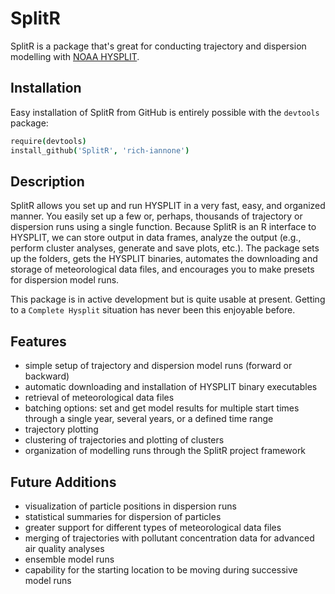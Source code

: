 SplitR
======

SplitR is a package that's great for conducting trajectory and dispersion modelling with [NOAA HYSPLIT](http://ready.arl.noaa.gov/HYSPLIT.php).

## Installation

Easy installation of SplitR from GitHub is entirely possible with the `devtools` package:

```coffee
require(devtools)
install_github('SplitR', 'rich-iannone')
```

## Description

SplitR allows you set up and run HYSPLIT in a very fast, easy, and organized manner. You easily set up a few or, perhaps, thousands of trajectory or dispersion runs using a single function. Because SplitR is an R interface to HYSPLIT, we can  store output in data frames, analyze the output (e.g., perform cluster analyses, generate and save plots, etc.). The package sets up the folders, gets the HYSPLIT binaries, automates the downloading and storage of meteorological data files, and encourages you to make presets for dispersion model runs.

This package is in active development but is quite usable at present. Getting to a `Complete Hysplit` situation has never been this enjoyable before.


## Features

- simple setup of trajectory and dispersion model runs (forward or backward)
- automatic downloading and installation of HYSPLIT binary executables
- retrieval of meteorological data files
- batching options: set and get model results for multiple start times through a single year, several years, or a defined time range
- trajectory plotting
- clustering of trajectories and plotting of clusters
- organization of modelling runs through the SplitR project framework

## Future Additions

- visualization of particle positions in dispersion runs
- statistical summaries for dispersion of particles
- greater support for different types of meteorological data files
- merging of trajectories with pollutant concentration data for advanced air quality analyses
- ensemble model runs
- capability for the starting location to be moving during successive model runs

